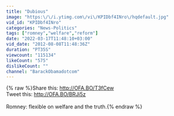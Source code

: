 ```yaml
---
title: "Dubious"
image: "https:\/\/i.ytimg.com\/vi\/KPIDbf4INro\/hqdefault.jpg"
vid_id: "KPIDbf4INro"
categories: "News-Politics"
tags: ["romney","welfare","reform"]
date: "2022-03-17T11:48:10+03:00"
vid_date: "2012-08-08T11:48:36Z"
duration: "PT35S"
viewcount: "115134"
likeCount: "575"
dislikeCount: ""
channel: "BarackObamadotcom"
---
```

{% raw %}Share this: <a rel="nofollow" target="blank" href="http://OFA.BO/T3fCew">http://OFA.BO/T3fCew</a><br />Tweet this: <a rel="nofollow" target="blank" href="http://OFA.BO/BRJi5z">http://OFA.BO/BRJi5z</a><br /><br />Romney: flexible on welfare and the truth.{% endraw %}
